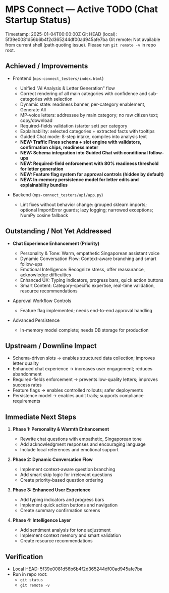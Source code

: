 # MPS Connect — Active TODO (Chat Startup Status)

Timestamp: 2025-01-04T00:00:00Z
Git HEAD (local): 5f39e0081d56b6b4f2d365244df00ad945afe7ba
Git remote: Not available from current shell (path quoting issue). Please run `git remote -v` in repo root.

## Achieved / Improvements

- Frontend (`mps-connect_testers/index.html`)

  - Unified "AI Analysis & Letter Generation" flow
  - Correct rendering of all main categories with confidence and sub-categories with selection
  - Dynamic state: readiness banner, per-category enablement, Generate All
  - MP-voice letters: addressee by main category; no raw citizen text; copy/download
  - Required-fields validation (starter set) per category
  - Explainability: selected categories + extracted facts with tooltips
  - Guided Chat mode: 8-step intake, compiles into analysis text
  - **NEW: Traffic Fines schema + slot engine with validators, confirmation chips, readiness meter**
  - **NEW: Schema integration into Guided Chat with conditional follow-ups**
  - **NEW: Required-field enforcement with 80% readiness threshold for letter generation**
  - **NEW: Feature flag system for approval controls (hidden by default)**
  - **NEW: In-memory persistence model for letter edits and explainability bundles**

- Backend (`mps-connect_testers/api/app.py`)
  - Lint fixes without behavior change: grouped sklearn imports; optional ImportError guards; lazy logging; narrowed exceptions; NumPy cosine fallback

## Outstanding / Not Yet Addressed

- **Chat Experience Enhancement (Priority)**

  - Personality & Tone: Warm, empathetic Singaporean assistant voice
  - Dynamic Conversation Flow: Context-aware branching and smart follow-ups
  - Emotional Intelligence: Recognize stress, offer reassurance, acknowledge difficulties
  - Enhanced UX: Typing indicators, progress bars, quick action buttons
  - Smart Content: Category-specific expertise, real-time validation, resource recommendations

- Approval Workflow Controls

  - Feature flag implemented; needs end-to-end approval handling

- Advanced Persistence
  - In-memory model complete; needs DB storage for production

## Upstream / Downline Impact

- Schema-driven slots → enables structured data collection; improves letter quality
- Enhanced chat experience → increases user engagement; reduces abandonment
- Required-fields enforcement → prevents low-quality letters; improves success rates
- Feature flags → enables controlled rollouts; safer deployments
- Persistence model → enables audit trails; supports compliance requirements

## Immediate Next Steps

1. **Phase 1: Personality & Warmth Enhancement**

   - Rewrite chat questions with empathetic, Singaporean tone
   - Add acknowledgment responses and encouraging language
   - Include local references and emotional support

2. **Phase 2: Dynamic Conversation Flow**

   - Implement context-aware question branching
   - Add smart skip logic for irrelevant questions
   - Create priority-based question ordering

3. **Phase 3: Enhanced User Experience**

   - Add typing indicators and progress bars
   - Implement quick action buttons and navigation
   - Create summary confirmation screens

4. **Phase 4: Intelligence Layer**
   - Add sentiment analysis for tone adjustment
   - Implement context memory and smart validation
   - Create resource recommendations

## Verification

- Local HEAD: 5f39e0081d56b6b4f2d365244df00ad945afe7ba
- Run in repo root:
  - `git status`
  - `git remote -v`
